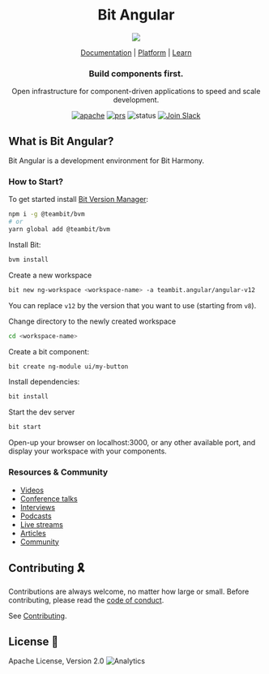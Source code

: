 <h1 align="center">Bit Angular</h1>
<p align="center">
  <img src="https://storage.googleapis.com/static.bit.dev/harmony-docs/readme-logo%20(2).png"/>
</p>

<p align="center">
  <a href="https://harmony-docs.bit.dev/">Documentation</a> |
  <a href="https://bit.dev/">Platform</a> |
  <a href="https://www.youtube.com/channel/UCuNkM3qIO79Q3-VrkcDiXfw">Learn</a>
</p>

<h3 align="center">
  Build components first.
</h3>

<p align="center">
Open infrastructure for component-driven applications to speed and scale development.
</p>

<p align="center">
<a href="https://opensource.org/licenses/Apache-2.0"><img alt="apache" src="https://img.shields.io/badge/License-Apache%202.0-blue.svg"></a>
<a href="https://github.com/teambit/bit/blob/master/CONTRIBUTING.md"><img alt="prs" src="https://img.shields.io/badge/PRs-welcome-brightgreen.svg"></a>
<img alt="status" src="https://github.com/teambit/bit-angular/workflows/CI/badge.svg">
<a href="https://join.slack.com/t/bit-dev-community/shared_invite/zt-o2tim18y-UzwOCFdTafmFKEqm2tXE4w" ><img alt="Join Slack" src="https://img.shields.io/badge/Slack-Join%20Bit%20Slack-blueviolet"/></a>


## What is Bit Angular?

Bit Angular is a development environment for Bit Harmony.


### How to Start?

To get started install [Bit Version Manager](https://harmony-docs.bit.dev/getting-started/installing-bit):

```bash
npm i -g @teambit/bvm
# or
yarn global add @teambit/bvm
```
Install Bit:

```bash
bvm install
```

Create a new workspace
```bash
bit new ng-workspace <workspace-name> -a teambit.angular/angular-v12
```
You can replace `v12` by the version that you want to use (starting from `v8`).

Change directory to the newly created workspace
```bash
cd <workspace-name>
```

Create a bit component:
```bash
bit create ng-module ui/my-button
```

Install dependencies:

```bash
bit install
```

Start the dev server

```bash
bit start
```

Open-up your browser on localhost:3000, or any other available port, and display your workspace with your components.


### Resources & Community

- [Videos](https://www.youtube.com/c/Bitdev/videos)
- [Conference talks](https://harmony-docs.bit.dev/resources/interviews)
- [Interviews](https://harmony-docs.bit.dev/resources/interviews)
- [Podcasts](https://harmony-docs.bit.dev/resources/podcasts)
- [Live streams](https://harmony-docs.bit.dev/resources/live-streams)
- [Articles](https://harmony-docs.bit.dev/resources/articles)
- [Community](https://harmony-docs.bit.dev/resources/community)


## Contributing 🎗️

Contributions are always welcome, no matter how large or small. Before contributing, please read the [code of conduct](https://github.com/teambit/bit/blob/master/CODE_OF_CONDUCT.md).

See [Contributing](https://github.com/teambit/bit/blob/master/CONTRIBUTING.md).

## License 💮

Apache License, Version 2.0
![Analytics](https://ga-beacon.appspot.com/UA-96032224-1/bit/readme)




